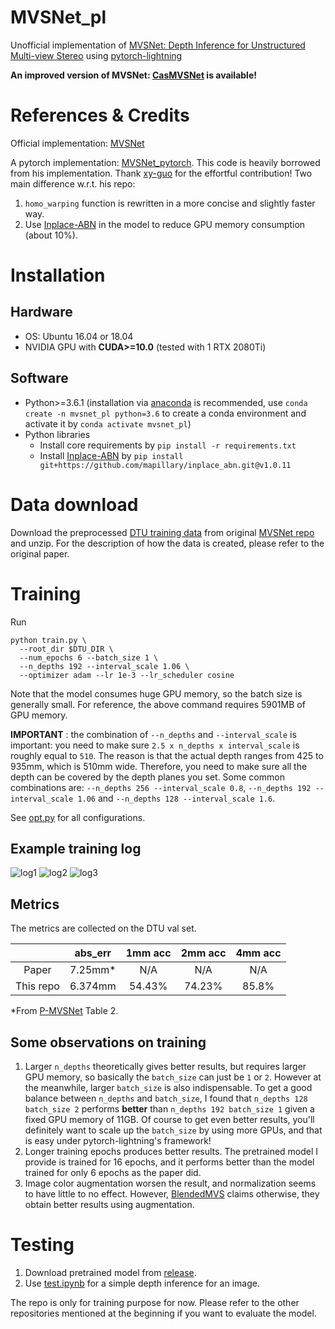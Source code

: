 # MVSNet_pl
Unofficial implementation of [MVSNet: Depth Inference for Unstructured Multi-view Stereo](https://arxiv.org/pdf/1804.02505.pdf) using [pytorch-lightning](https://github.com/PyTorchLightning/pytorch-lightning)

**An improved version of MVSNet: [CasMVSNet](https://github.com/kwea123/CasMVSNet_pl) is available!**

# References & Credits
Official implementation: [MVSNet](https://github.com/YoYo000/MVSNet)

A pytorch implementation: [MVSNet_pytorch](https://github.com/xy-guo/MVSNet_pytorch).
This code is heavily borrowed from his implementation. Thank [xy-guo](https://github.com/xy-guo) for the effortful contribution!
Two main difference w.r.t. his repo:
1. `homo_warping` function is rewritten in a more concise and slightly faster way.
2. Use [Inplace-ABN](https://github.com/mapillary/inplace_abn) in the model to reduce GPU memory consumption (about 10%).

# Installation

## Hardware

* OS: Ubuntu 16.04 or 18.04
* NVIDIA GPU with **CUDA>=10.0** (tested with 1 RTX 2080Ti)

## Software

* Python>=3.6.1 (installation via [anaconda](https://www.anaconda.com/distribution/) is recommended, use `conda create -n mvsnet_pl python=3.6` to create a conda environment and activate it by `conda activate mvsnet_pl`)
* Python libraries
    * Install core requirements by `pip install -r requirements.txt`
    * Install [Inplace-ABN](https://github.com/mapillary/inplace_abn) by `pip install git+https://github.com/mapillary/inplace_abn.git@v1.0.11`

# Data download

Download the preprocessed [DTU training data](https://drive.google.com/file/d/1eDjh-_bxKKnEuz5h-HXS7EDJn59clx6V/view) from original [MVSNet repo](https://github.com/YoYo000/MVSNet) and unzip. For the description of how the data is created, please refer to the original paper.

# Training
Run
```
python train.py \
  --root_dir $DTU_DIR \
  --num_epochs 6 --batch_size 1 \
  --n_depths 192 --interval_scale 1.06 \
  --optimizer adam --lr 1e-3 --lr_scheduler cosine
```
Note that the model consumes huge GPU memory, so the batch size is generally small. For reference, the above command requires 5901MB of GPU memory.

**IMPORTANT** : the combination of `--n_depths` and `--interval_scale` is important: you need to make sure `2.5 x n_depths x interval_scale` is roughly equal to `510`. The reason is that the actual depth ranges from 425 to 935mm, which is 510mm wide. Therefore, you need to make sure all the depth can be covered by the depth planes you set. Some common combinations are: `--n_depths 256 --interval_scale 0.8`, `--n_depths 192 --interval_scale 1.06` and `--n_depths 128 --interval_scale 1.6`.

See [opt.py](opt.py) for all configurations.

## Example training log

![log1](assets/log1.png)
![log2](assets/log2.png)
![log3](assets/log3.png)

## Metrics
The metrics are collected on the DTU val set.

|       | abs_err | 1mm acc | 2mm acc | 4mm acc |
| :---: |   :---: |  :---: | :---: | :---: |
| Paper | 7.25mm*     | N/A    | N/A | N/A |
| This repo | 6.374mm | 54.43% | 74.23% | 85.8% |

*From [P-MVSNet](http://openaccess.thecvf.com/content_ICCV_2019/papers/Luo_P-MVSNet_Learning_Patch-Wise_Matching_Confidence_Aggregation_for_Multi-View_Stereo_ICCV_2019_paper.pdf) Table 2.

## Some observations on training
1. Larger `n_depths` theoretically gives better results, but requires larger GPU memory, so basically the `batch_size` can just be `1` or `2`. However at the meanwhile, larger `batch_size` is also indispensable. To get a good balance between `n_depths` and `batch_size`, I found that `n_depths 128 batch_size 2` performs **better** than `n_depths 192 batch_size 1` given a fixed GPU memory of 11GB. Of course to get even better results, you'll definitely want to scale up the `batch_size` by using more GPUs, and that is easy under pytorch-lightning's framework!
2. Longer training epochs produces better results. The pretrained model I provide is trained for 16 epochs, and it performs better than the model trained for only 6 epochs as the paper did.
3. Image color augmentation worsen the result, and normalization seems to have little to no effect. However, [BlendedMVS](https://arxiv.org/pdf/1911.10127.pdf) claims otherwise, they obtain better results using augmentation.

# Testing

1. Download pretrained model from [release](https://github.com/kwea123/MVSNet_pl/releases).
2. Use [test.ipynb](test.ipynb) for a simple depth inference for an image.

The repo is only for training purpose for now. Please refer to the other repositories mentioned at the beginning if you want to evaluate the model.
